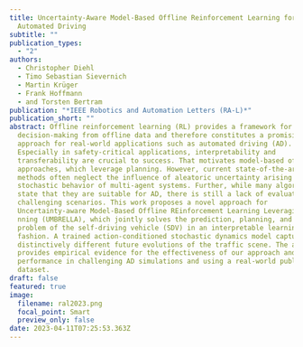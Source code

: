 ```yaml
---
title: Uncertainty-Aware Model-Based Offline Reinforcement Learning for
  Automated Driving
subtitle: ""
publication_types:
  - "2"
authors:
  - Christopher Diehl
  - Timo Sebastian Sievernich
  - Martin Krüger
  - Frank Hoffmann
  - and Torsten Bertram
publication: "*IEEE Robotics and Automation Letters (RA-L)*"
publication_short: ""
abstract: Offline reinforcement learning (RL) provides a framework for learning
  decision-making from offline data and therefore constitutes a promising
  approach for real-world applications such as automated driving (AD).
  Especially in safety-critical applications, interpretability and
  transferability are crucial to success. That motivates model-based offline RL
  approaches, which leverage planning. However, current state-of-the-art (SOTA)
  methods often neglect the influence of aleatoric uncertainty arising from the
  stochastic behavior of multi-agent systems. Further, while many algorithms
  state that they are suitable for AD, there is still a lack of evaluation in
  challenging scenarios. This work proposes a novel approach for
  Uncertainty-aware Model-Based Offline REinforcement Learning Leveraging pl A
  nning (UMBRELLA), which jointly solves the prediction, planning, and control
  problem of the self-driving vehicle (SDV) in an interpretable learning-based
  fashion. A trained action-conditioned stochastic dynamics model captures
  distinctively different future evolutions of the traffic scene. The analysis
  provides empirical evidence for the effectiveness of our approach and SOTA
  performance in challenging AD simulations and using a real-world public
  dataset.
draft: false
featured: true
image:
  filename: ral2023.png
  focal_point: Smart
  preview_only: false
date: 2023-04-11T07:25:53.363Z
---
```

